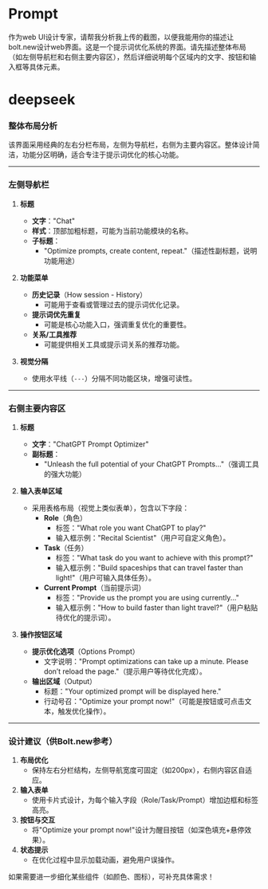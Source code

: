 # Prompt
作为web UI设计专家，请帮我分析我上传的截图，以便我能用你的描述让bolt.new设计web界面。这是一个提示词优化系统的界面。请先描述整体布局（如左侧导航栏和右侧主要内容区），然后详细说明每个区域内的文字、按钮和输入框等具体元素。

# deepseek
### 整体布局分析

该界面采用经典的左右分栏布局，左侧为导航栏，右侧为主要内容区。整体设计简洁，功能分区明确，适合专注于提示词优化的核心功能。

---

### 左侧导航栏
1. **标题**  
   - **文字**："Chat"  
   - **样式**：顶部加粗标题，可能为当前功能模块的名称。  
   - **子标题**：  
     - "Optimize prompts, create content, repeat."（描述性副标题，说明功能用途）  

2. **功能菜单**  
   - **历史记录**（How session - History）  
     - 可能用于查看或管理过去的提示词优化记录。  
   - **提示词优先重复**  
     - 可能是核心功能入口，强调重复优化的重要性。  
   - **关系/工具推荐**  
     - 可能提供相关工具或提示词关系的推荐功能。  

3. **视觉分隔**  
   - 使用水平线（`---`）分隔不同功能区块，增强可读性。  

---

### 右侧主要内容区
1. **标题**  
   - **文字**："ChatGPT Prompt Optimizer"  
   - **副标题**：  
     - "Unleash the full potential of your ChatGPT Prompts..."（强调工具的强大功能）  

2. **输入表单区域**  
   - 采用表格布局（视觉上类似表单），包含以下字段：  
     - **Role**（角色）  
       - 标签："What role you want ChatGPT to play?"  
       - 输入框示例："Recital Scientist"（用户可自定义角色）。  
     - **Task**（任务）  
       - 标签："What task do you want to achieve with this prompt?"  
       - 输入框示例："Build spaceships that can travel faster than light!"（用户可输入具体任务）。  
     - **Current Prompt**（当前提示词）  
       - 标签："Provide us the prompt you are using currently..."  
       - 输入框示例："How to build faster than light travel?"（用户粘贴待优化的提示词）。  

3. **操作按钮区域**  
   - **提示优化选项**（Options Prompt）  
     - 文字说明："Prompt optimizations can take up a minute. Please don’t reload the page."（提示用户等待优化完成）。  
   - **输出区域**（Output）  
     - 标题："Your optimized prompt will be displayed here."  
     - 行动号召："Optimize your prompt now!"（可能是按钮或可点击文本，触发优化操作）。  

---

### 设计建议（供Bolt.new参考）
1. **布局优化**  
   - 保持左右分栏结构，左侧导航宽度可固定（如200px），右侧内容区自适应。  
2. **输入表单**  
   - 使用卡片式设计，为每个输入字段（Role/Task/Prompt）增加边框和标签高亮。  
3. **按钮与交互**  
   - 将"Optimize your prompt now!"设计为醒目按钮（如深色填充+悬停效果）。  
4. **状态提示**  
   - 在优化过程中显示加载动画，避免用户误操作。  

如果需要进一步细化某些组件（如颜色、图标），可补充具体需求！